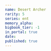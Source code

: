 ```yaml
---
name: Desert Archer
rarity: 5
series: ent
memory_alpha:
bigbook_tier: -1
in_portal: true
date:
published: true
---
```



